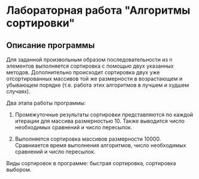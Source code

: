 # Лабораторная работа "Алгоритмы сортировки"
## Описание программы
Для заданной произвольным образом последовательности из n элементов выполняется сортировка с помощью двух указанных методов.
Дополнительно происходит сортировка двух уже отсортированных массивов той же размерности в возрастающем и убывающем порядке (т.е. работа этих алгоритмов в лучшем и худшем случаях).

Два этапа работы программы:

1. Промежуточные результаты сортировки представляются по каждой итерации для массива размерностью 10. Также выводится число необходимых сравнений и число пересылок.

2. Выполняется сортировка массивов размерности 10000. Сравниается время выполнения алгоритмов, число необходимых сравнений и число пересылок.

Виды сортировок в программе: быстрая сортировка, сортировка выбором.
